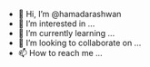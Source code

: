 - 👋 Hi, I’m @hamadarashwan
- 👀 I’m interested in ...
- 🌱 I’m currently learning ...
- 💞️ I’m looking to collaborate on ...
- 📫 How to reach me ...

<!---
hamadarashwan/hamadarashwan is a ✨ special ✨ repository because its `README.md` (this file) appears on your GitHub profile.
You can click the Preview link to take a look at your changes.
--->
